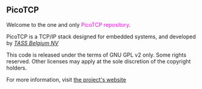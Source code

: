 PicoTCP
---------------

Welcome to the one and only <font color=ff00f0>PicoTCP repository</font>. 

PicoTCP is a TCP/IP stack designed for embedded systems, and developed by *[TASS Belgium NV](http://www.tass.be)*

This code is released under the terms of GNU GPL v2 only. Some rights reserved.
Other licenses may apply at the sole discretion of the copyright holders.

For more information, visit [the project's website](http://www.picotcp.com)



